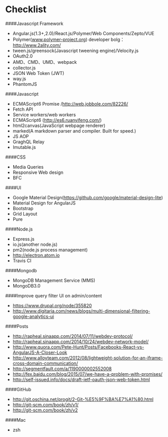 Checklist
=========

####Javascript Framework
- Angular.js(1.3+,2.0)/React.js/Polymer/Web Components/Zepto/VUE
- Polymer(www.polymer-project.org) developer bolg：http://www.2ality.com/
- tween.js/greensock(Javascript tweening engine)/Velocity.js
- OAuth2.0
- AMD、CMD、UMD、webpack
- collector.js
- JSON Web Token (JWT)
- way.js
- PhantomJS

####Javascript
- ECMAScript6 Promise /http://web.jobbole.com/82226/
- Fetch API
- Service workers/web workers
- ECMAScript6 (http://es6.ruanyifeng.com/)
- html2canvas(JavaScript webpage renderer)
- marked(A markdown parser and compiler. Built for speed.)
- JS AOP
- GraghQL Relay
- Imutable.js

####CSS
- Media Queries
- Responsive Web design
- BFC

####UI
- Google Material Design(https://github.com/google/material-design-lite)
- Material Design for AngularJS
- Bootstrap
- Grid Layout
- Pure

####Node.js
- Express.js
- io.js(another node.js)
- pm2(node.js process management)
- http://electron.atom.io
- Travis CI

####Mongodb
- MongoDB Management Service (MMS)
- MongoDB3.0

####Improve query filter UI on admin/content
- https://www.drupal.org/node/355820
- http://www.digitaria.com/news/blogs/multi-dimensional-filtering-google-analytics-ui

####Posts
- http://rapheal.sinaapp.com/2014/07/11/webdev-protocol/
- http://rapheal.sinaapp.com/2014/10/24/webdev-network-model/
- http://www.quora.com/Pete-Hunt/Posts/Facebooks-React-vs-AngularJS-A-Closer-Look
- http://www.alloyteam.com/2012/08/lightweight-solution-for-an-iframe-cross-domain-communication/
- http://segmentfault.com/a/1190000002552008
- http://fex.baidu.com/blog/2015/07/we-have-a-problem-with-promises/
- http://self-issued.info/docs/draft-ietf-oauth-json-web-token.html

####GitHub
- http://git.oschina.net/progit/2-Git-%E5%9F%BA%E7%A1%80.html
- http://git-scm.com/book/zh/v1/
- http://git-scm.com/book/zh/v2

####Mac
- zsh
